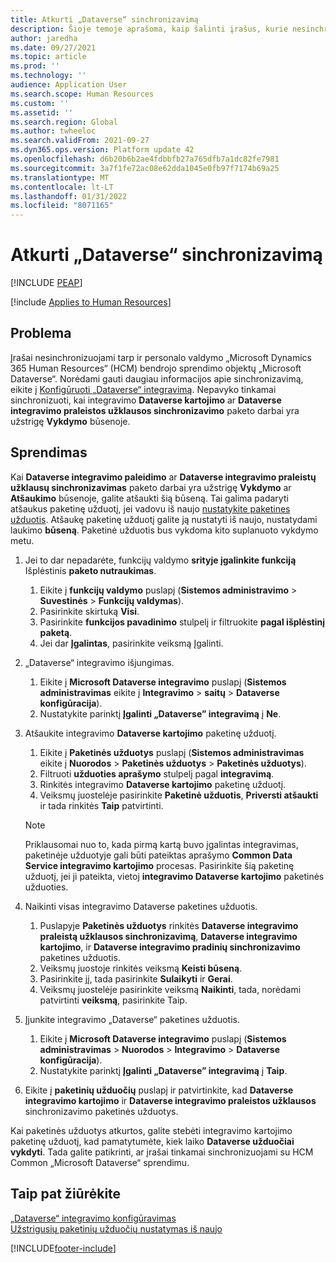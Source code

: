 ```yaml
---
title: Atkurti „Dataverse“ sinchronizavimą
description: Šioje temoje aprašoma, kaip šalinti įrašus, kurie nesinchronizuojami teisingai tarp ir personalo valdymo „Microsoft Dynamics 365 Human Resources“ (HCM) bendro sprendimo „Microsoft Dataverse“.
author: jaredha
ms.date: 09/27/2021
ms.topic: article
ms.prod: ''
ms.technology: ''
audience: Application User
ms.search.scope: Human Resources
ms.custom: ''
ms.assetid: ''
ms.search.region: Global
ms.author: twheeloc
ms.search.validFrom: 2021-09-27
ms.dyn365.ops.version: Platform update 42
ms.openlocfilehash: d6b20b6b2ae4fdbbfb27a765dfb7a1dc82fe7981
ms.sourcegitcommit: 3a7f1fe72ac08e62dda1045e0fb97f7174b69a25
ms.translationtype: MT
ms.contentlocale: lt-LT
ms.lasthandoff: 01/31/2022
ms.locfileid: "8071165"
---
```

# <a name="reset-dataverse-synchronization"></a>Atkurti „Dataverse“ sinchronizavimą


[!INCLUDE [PEAP](../includes/peap-2.md)]

[!include [Applies to Human Resources](../includes/applies-to-hr.md)]

## <a name="issue"></a>Problema

Įrašai nesinchronizuojami tarp ir personalo valdymo „Microsoft Dynamics 365 Human Resources“ (HCM) bendrojo sprendimo objektų „Microsoft Dataverse“. Norėdami gauti daugiau informacijos apie sinchronizavimą, eikite į [Konfigūruoti „Dataverse“ integravimą](hr-admin-integration-common-data-service.md). Nepavyko tinkamai sinchronizuoti, kai integravimo **Dataverse kartojimo** ar **Dataverse integravimo praleistos užklausos sinchronizavimo** paketo darbai yra užstrigę **Vykdymo** būsenoje.

## <a name="resolution"></a>Sprendimas

Kai **Dataverse integravimo paleidimo** ar **Dataverse integravimo praleistų užklausų sinchronizavimas** paketo darbai yra užstrigę **Vykdymo** ar **Atšaukimo** būsenoje, galite atšaukti šią būseną. Tai galima padaryti atšaukus paketinę užduotį, jei vadovu iš naujo [nustatykite paketines užduotis](hr-admin-troubleshooting-batch-execution.md). Atšaukę paketinę užduotį galite ją nustatyti iš naujo, nustatydami laukimo **būseną**. Paketinė užduotis bus vykdoma kito suplanuoto vykdymo metu.

1. Jei to dar nepadarėte, funkcijų valdymo **srityje įgalinkite funkciją** Išplėstinis **paketo nutraukimas**.
   1. Eikite į **funkcijų valdymo** puslapį (**Sistemos administravimo** > **Suvestinės** > **Funkcijų valdymas**).
   2. Pasirinkite skirtuką **Visi**.
   3. Pasirinkite **funkcijos pavadinimo** stulpelį ir filtruokite **pagal išplėstinį paketą**.
   4. Jei dar **Įgalintas**, pasirinkite veiksmą Įgalinti.

2. „Dataverse“ integravimo išjungimas.
   1. Eikite į **Microsoft Dataverse integravimo** puslapį (**Sistemos administravimas** eikite į **Integravimo** > **saitų** > **Dataverse konfigūracija**).
   2. Nustatykite parinktį **Įgalinti „Dataverse” integravimą** į **Ne**.

3. Atšaukite integravimo **Dataverse kartojimo** paketinę užduotį.
   1. Eikite į **Paketinės užduotys** puslapį (**Sistemos administravimas** eikite į **Nuorodos** > **Paketinės užduotys** > **Paketinės užduotys**).
   2. Filtruoti **užduoties aprašymo** stulpelį pagal **integravimą**.
   3. Rinkitės integravimo **Dataverse kartojimo** paketinę užduotį.
   4. Veiksmų juostelėje pasirinkite **Paketinė užduotis**, **Priversti atšaukti** ir tada rinkitės **Taip** patvirtinti.

   > [!NOTE]
   > Priklausomai nuo to, kada pirmą kartą buvo įgalintas integravimas, paketinėje užduotyje gali būti pateiktas aprašymo **Common Data Service integravimo kartojimo** procesas. Pasirinkite šią paketinę užduotį, jei ji pateikta, vietoj **integravimo Dataverse kartojimo** paketinės užduoties.

4. Naikinti visas integravimo Dataverse paketines užduotis.
   1. Puslapyje **Paketinės užduotys** rinkitės **Dataverse integravimo praleistą užklausos sinchronizavimą**, **Dataverse integravimo kartojimo**, ir **Dataverse integravimo pradinių sinchronizavimo** paketines užduotis.
   2. Veiksmų juostoje rinkitės veiksmą **Keisti būseną**. 
   3. Pasirinkite jį, tada pasirinkite **Sulaikyti** ir **Gerai**.
   4. Veiksmų juostelėje pasirinkite veiksmą **Naikinti**, tada, norėdami patvirtinti **veiksmą**, pasirinkite Taip.

5. Įjunkite integravimo „Dataverse“ paketines užduotis.
   1. Eikite į **Microsoft Dataverse integravimo** puslapį (**Sistemos administravimas** > **Nuorodos** > **Integravimo** > **Dataverse konfigūracija**).
   2. Nustatykite parinktį **Įgalinti „Dataverse” integravimą** į **Taip**.

6. Eikite į **paketinių užduočių** puslapį ir patvirtinkite, kad  **Dataverse integravimo kartojimo** ir **Dataverse integravimo praleistos užklausos** sinchronizavimo paketinės užduotys.

Kai paketinės užduotys atkurtos, galite stebėti integravimo kartojimo paketinę užduotį, kad pamatytumėte, kiek laiko **Dataverse užduočiai vykdyti**. Tada galite patikrinti, ar įrašai tinkamai sinchronizuojami su HCM Common „Microsoft Dataverse“ sprendimu.

## <a name="see-also"></a>Taip pat žiūrėkite

[„Dataverse“ integravimo konfigūravimas](hr-admin-integration-common-data-service.md)<br>
[Užstrigusių paketinių užduočių nustatymas iš naujo](hr-admin-troubleshooting-batch-execution.md)


[!INCLUDE[footer-include](../includes/footer-banner.md)]
